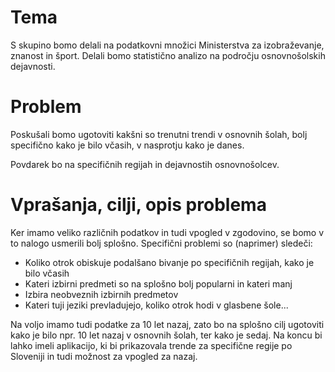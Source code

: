 # Tema
S skupino bomo delali na podatkovni množici Ministerstva za izobraževanje, znanost in šport. Delali bomo statistično analizo na področju osnovnošolskih dejavnosti.

# Problem
Poskušali bomo ugotoviti kakšni so trenutni trendi v osnovnih šolah, bolj specifično kako je bilo včasih, v nasprotju kako je danes. 


Povdarek bo na specifičnih regijah in dejavnostih osnovnošolcev. 

# Vprašanja, cilji, opis problema
Ker imamo veliko različnih podatkov in tudi vpogled v zgodovino, se bomo v to nalogo usmerili bolj splošno. 
Specifični problemi so (naprimer) sledeči:
 * Koliko otrok obiskuje podalšano bivanje po specifičnih regijah, kako je bilo včasih
 * Kateri izbirni predmeti so na splošno bolj popularni in kateri manj
 * Izbira neobveznih izbirnih predmetov
 * Kateri tuji jeziki prevladujejo, koliko otrok hodi v glasbene šole...

Na voljo imamo tudi podatke za 10 let nazaj, zato bo na splošno cilj ugotoviti kako je bilo npr. 10 let nazaj v osnovnih šolah, ter kako je sedaj.
Na koncu bi lahko imeli aplikacijo, ki bi prikazovala trende za specifične regije po Sloveniji in tudi možnost za vpogled za nazaj.
